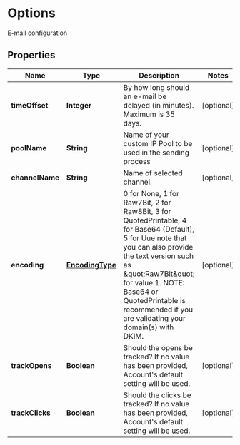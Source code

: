 

# Options

E-mail configuration
## Properties

Name | Type | Description | Notes
------------ | ------------- | ------------- | -------------
**timeOffset** | **Integer** | By how long should an e-mail be delayed (in minutes). Maximum is 35 days. |  [optional]
**poolName** | **String** | Name of your custom IP Pool to be used in the sending process |  [optional]
**channelName** | **String** | Name of selected channel. |  [optional]
**encoding** | [**EncodingType**](EncodingType.md) | 0 for None, 1 for Raw7Bit, 2 for Raw8Bit, 3 for QuotedPrintable, 4 for Base64 (Default), 5 for Uue note that you can also provide the text version such as \&quot;Raw7Bit\&quot; for value 1. NOTE: Base64 or QuotedPrintable is recommended if you are validating your domain(s) with DKIM. |  [optional]
**trackOpens** | **Boolean** | Should the opens be tracked? If no value has been provided, Account&#39;s default setting will be used. |  [optional]
**trackClicks** | **Boolean** | Should the clicks be tracked? If no value has been provided, Account&#39;s default setting will be used. |  [optional]



